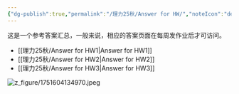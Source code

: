 ```yaml
---
{"dg-publish":true,"permalink":"/理力25秋/Answer for HW/","noteIcon":"default","created":"2025-09-26T16:13:45.829+08:00","updated":"2025-09-26T16:18:41.653+08:00"}
---
```



这是一个参考答案汇总，一般来说，相应的答案页面在每周发作业后才可访问。  

- [[理力25秋/Answer for HW1\|Answer for HW1]]
- [[理力25秋/Answer for HW2\|Answer for HW2]]
- [[理力25秋/Answer for HW3\|Answer for HW3]]


![z_figure/1751604134970.jpeg](/img/user/z_figure/1751604134970.jpeg)